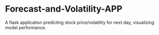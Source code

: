 # Forecast-and-Volatility-APP
A flask application predicting stock price/volatility for next day, visualizing model performance.
